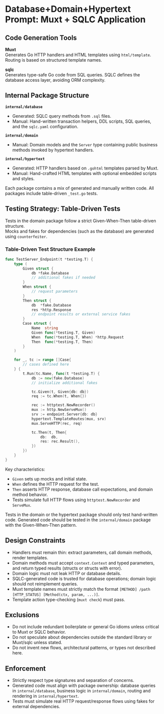 # Database+Domain+Hypertext Prompt: Muxt + SQLC Application

## Code Generation Tools

**Muxt**  
Generates Go HTTP handlers and HTML templates using `html/template`. Routing is based on structured template names.

**sqlc**  
Generates type-safe Go code from SQL queries. SQLC defines the database access layer, avoiding ORM complexity.

## Internal Package Structure

**`internal/database`**
- Generated: SQLC query methods from `.sql` files.
- Manual: Hand-written transaction helpers, DDL scripts, SQL queries, and the `sqlc.yaml` configuration.

**`internal/domain`**
- Manual: Domain models and the `Server` type containing public business methods invoked by hypertext handlers.

**`internal/hypertext`**
- Generated: HTTP handlers based on `.gohtml` templates parsed by Muxt.
- Manual: Hand-crafted HTML templates with optional embedded scripts and styles.

Each package contains a mix of generated and manually written code. All packages include table-driven `_test.go` tests.

## Testing Strategy: Table-Driven Tests

Tests in the domain package follow a strict Given-When-Then table-driven structure.  
Mocks and fakes for dependencies (such as the database) are generated using `counterfeiter`.

### Table-Driven Test Structure Example

```go
func TestServer_Endpoint(t *testing.T) {
	type (
		Given struct {
			db *fake.Database
			// additional fakes if needed
		}
		When struct {
			// request parameters
		}
		Then struct {
			db  *fake.Database
			res *http.Response
			// endpoint results or external service fakes
		}
		Case struct {
			Name  string
			Given func(*testing.T, Given)
			When  func(*testing.T, When) *http.Request
			Then  func(*testing.T, Then)
		}
	)

	for _, tc := range []Case{
		// cases defined here
	} {
		t.Run(tc.Name, func(t *testing.T) {
			db := new(fake.Database)
			// initialize additional fakes

			tc.Given(t, Given{db: db})
			req := tc.When(t, When{})

			rec := httptest.NewRecorder()
			mux := http.NewServeMux()
			srv := endpoint.Server{db: db}
			hypertext.TemplateRoutes(mux, srv)
			mux.ServeHTTP(rec, req)

			tc.Then(t, Then{
				db:  db,
				res: rec.Result(),
			})
		})
	}
}
```

Key characteristics:
- `Given` sets up mocks and initial state.
- `When` defines the HTTP request for the test.
- `Then` asserts HTTP response, database call expectations, and domain method behavior.
- Tests simulate full HTTP flows using `httptest.NewRecorder` and `ServeMux`.

Tests in the domain or the hypertext package should only test hand-written code. Generated code should be tested in the `internal/domain` package with the Given-When-Then pattern.

## Design Constraints

- Handlers must remain thin: extract parameters, call domain methods, render templates.
- Domain methods must accept `context.Context` and typed parameters, and return typed results (structs or structs with error).
- Domain logic must not leak HTTP or database details.
- SQLC-generated code is trusted for database operations; domain logic should not reimplement queries.
- Muxt template names must strictly match the format `[METHOD] /path [HTTP_STATUS] [Method(ctx, param, ...)]`.
- Template action type-checking (`muxt check`) must pass.

## Exclusions

- Do not include redundant boilerplate or general Go idioms unless critical to Muxt or SQLC behavior.
- Do not speculate about dependencies outside the standard library or Muxt/sqlc unless stated.
- Do not invent new flows, architectural patterns, or types not described here.

## Enforcement

- Strictly respect type signatures and separation of concerns.
- Generated code must align with package ownership: database queries in `internal/database`, business logic in `internal/domain`, routing and rendering in `internal/hypertext`.
- Tests must simulate real HTTP request/response flows using fakes for external dependencies.
